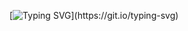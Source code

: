 [![Typing SVG](https://readme-typing-svg.herokuapp.com?font=Fira+Code&weight=700&size=55&duration=3000&pause=1000&color=3C65FF&background=01000B&center=true&vCenter=true&width=1200&height=400&lines=welcome;%2B5+years+experience+with;laravel%2C+react%2C+c%2B%2B%2C+tailwind..)](https://git.io/typing-svg)
